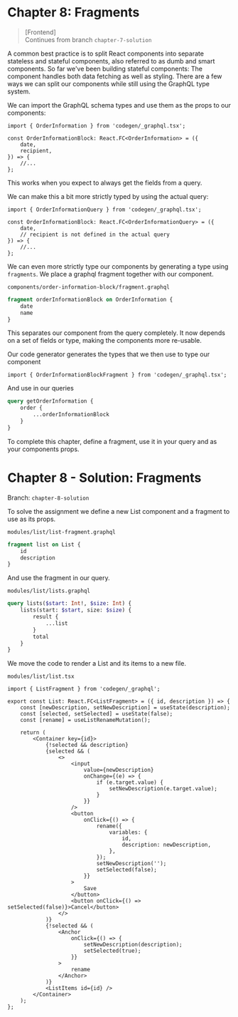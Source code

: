 # Chapter 8: Fragments

> [Frontend]  
> Continues from branch `chapter-7-solution`

A common best practice is to split React components into separate stateless and stateful components, also referred to as dumb and smart components. So far we've been building stateful components: The component handles both data fetching as well as styling. There are a few ways we can split our components while still using the GraphQL type system.

We can import the GraphQL schema types and use them as the props to our components:

```tsx
import { OrderInformation } from 'codegen/_graphql.tsx';

const OrderInformationBlock: React.FC<OrderInformation> = ({
    date,
    recipient,
}) => {
    //...
};
```

This works when you expect to always get the fields from a query.

We can make this a bit more strictly typed by using the actual query:

```tsx
import { OrderInformationQuery } from 'codegen/_graphql.tsx';

const OrderInformationBlock: React.FC<OrderInformationQuery> = ({
    date,
    // recipient is not defined in the actual query
}) => {
    //...
};
```

We can even more strictly type our components by generating a type using `fragments`. We place a graphql fragment together with our component.

`components/order-information-block/fragment.graphql`

```graphql
fragment orderInformationBlock on OrderInformation {
    date
    name
}
```

This separates our component from the query completely. It now depends on a set of fields or type, making the components more re-usable.

Our code generator generates the types that we then use to type our component

```tsx
import { OrderInformationBlockFragment } from 'codegen/_graphql.tsx';
```

And use in our queries

```graphql
query getOrderInformation {
    order {
        ...orderInformationBlock
    }
}
```

To complete this chapter, define a fragment, use it in your query and as your components props.

# Chapter 8 - Solution: Fragments

Branch: `chapter-8-solution`

To solve the assignment we define a new List component and a fragment to use as its props.

`modules/list/list-fragment.graphql`

```graphql
fragment list on List {
    id
    description
}
```

And use the fragment in our query.

`modules/list/lists.graphql`

```graphql
query lists($start: Int!, $size: Int) {
    lists(start: $start, size: $size) {
        result {
            ...list
        }
        total
    }
}
```

We move the code to render a List and its items to a new file.

`modules/list/list.tsx`

```tsx
import { ListFragment } from 'codegen/_graphql';

export const List: React.FC<ListFragment> = ({ id, description }) => {
    const [newDescription, setNewDescription] = useState(description);
    const [selected, setSelected] = useState(false);
    const [rename] = useListRenameMutation();

    return (
        <Container key={id}>
            {!selected && description}
            {selected && (
                <>
                    <input
                        value={newDescription}
                        onChange={(e) => {
                            if (e.target.value) {
                                setNewDescription(e.target.value);
                            }
                        }}
                    />
                    <button
                        onClick={() => {
                            rename({
                                variables: {
                                    id,
                                    description: newDescription,
                                },
                            });
                            setNewDescription('');
                            setSelected(false);
                        }}
                    >
                        Save
                    </button>
                    <button onClick={() => setSelected(false)}>Cancel</button>
                </>
            )}
            {!selected && (
                <Anchor
                    onClick={() => {
                        setNewDescription(description);
                        setSelected(true);
                    }}
                >
                    rename
                </Anchor>
            )}
            <ListItems id={id} />
        </Container>
    );
};
```
